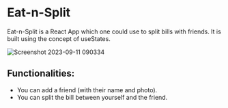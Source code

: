 # Eat-n-Split

Eat-n-Split is a React App which one could use to split bills with friends. It is built using the concept of useStates. 


![Screenshot 2023-09-11 090334](https://github.com/ManojMaheshPatil/Eat-n-Split/assets/54990161/01db775a-67f8-48c4-b54c-5c7ba8e30474)



## Functionalities:

- You can add a friend (with their name and photo).
- You can split the bill between yourself and the friend.

